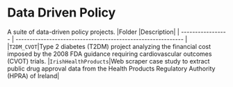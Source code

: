 # Data Driven Policy
A suite of data-driven policy projects.
|Folder             |Description|
| ----------------- | ------------------------------------------------------------ |
|`T2DM_CVOT`|Type 2 diabetes (T2DM) project analyzing the financial cost imposed by the 2008 FDA guidance requiring cardiovascular outcomes (CVOT) trials.
|`IrishHealthProducts`|Web scraper case study to extract public drug approval data from the Health Products Regulatory Authority (HPRA) of Ireland|
